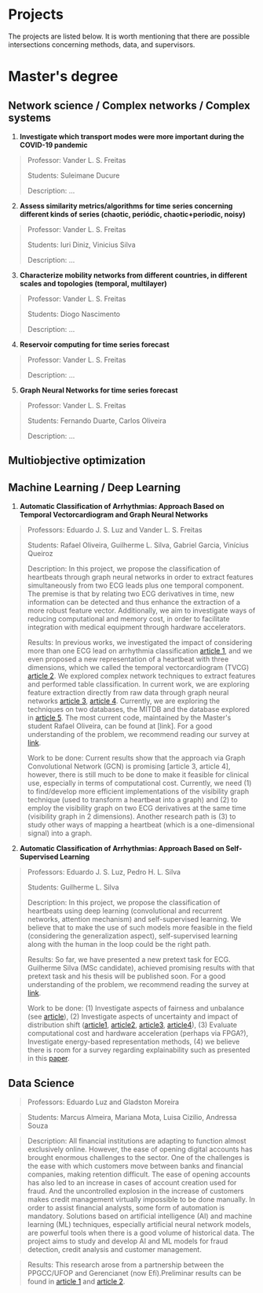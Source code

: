 # Projects

The projects are listed below. It is worth mentioning that there are possible intersections concerning methods, data, and supervisors.



# Master's degree


## Network science / Complex networks / Complex systems


1) **Investigate which transport modes were more important during the COVID-19 pandemic** 
> Professor: Vander L. S. Freitas
> 
> Students: Suleimane Ducure
> 
> Description: ...

2) **Assess similarity metrics/algorithms for time series concerning different kinds of series (chaotic, periódic, chaotic+periodic, noisy)**
> Professor: Vander L. S. Freitas
> 
> Students: Iuri Diniz, Vinicius Silva
> 
> Description: ...

3) **Characterize mobility networks from different countries, in different scales and topologies (temporal, multilayer)**
> Professor: Vander L. S. Freitas
> 
> Students: Diogo Nascimento
> 
> Description: ...

4) **Reservoir computing for time series forecast**
> Professor: Vander L. S. Freitas
> 
> Description: ...

5) **Graph Neural Networks for time series forecast**
> Professor: Vander L. S. Freitas
> 
> Students: Fernando Duarte, Carlos Oliveira
> 
> Description: ...



## Multiobjective optimization


## Machine Learning / Deep Learning
1) **Automatic Classification of Arrhythmias: Approach Based on Temporal Vectorcardiogram and Graph Neural Networks** 
> Professors: Eduardo J. S. Luz and Vander L. S. Freitas
> 
> Students: Rafael Oliveira, Guilherme L. Silva, Gabriel Garcia, Vinícius Queiroz
> 
> Description: In this project, we propose the classification of heartbeats through graph neural networks in order to extract features simultaneously from two ECG leads plus one temporal component. The premise is that by relating two ECG derivatives in time, new information can be detected and thus enhance the extraction of a more robust feature vector. Additionally, we aim to investigate ways of reducing computational and memory cost, in order to facilitate integration with medical equipment through hardware accelerators.
> 
> Results: In previous works, we investigated the impact of considering more than one ECG lead on arrhythmia classification [article 1](https://ieeexplore.ieee.org/abstract/document/7319564), and we even proposed a new representation of a heartbeat with three dimensions, which we called the temporal vectorcardiogram (TVCG) [article 2](https://www.nature.com/articles/s41598-017-09837-3). We explored complex network techniques to extract features and performed table classification. In current work, we are exploring feature extraction directly from raw data through graph neural networks [article 3](https://sol.sbc.org.br/index.php/sbcas/article/download/21630/21454/), [article 4](https://sol.sbc.org.br/index.php/sbcas/article/download/21630/21454/). Currently, we are exploring the techniques on two databases, the MITDB and the database explored in [article 5](https://sol.sbc.org.br/index.php/sbcas/article/download/21616/21440). The most current code, maintained by the Master's student Rafael Oliveira, can be found at [link]. For a good understanding of the problem, we recommend reading our survey at [link](https://www.sciencedirect.com/science/article/pii/S0169260715003314).
> 
> Work to be done: Current results show that the approach via Graph Convolutional Network (GCN) is promising [article 3, article 4], however, there is still much to be done to make it feasible for clinical use, especially in terms of computational cost. Currently, we need (1) to find/develop more efficient implementations of the visibility graph technique (used to transform a heartbeat into a graph) and (2) to employ the visibility graph on two ECG derivatives at the same time (visibility graph in 2 dimensions). Another research path is (3) to study other ways of mapping a heartbeat (which is a one-dimensional signal) into a graph.

2) **Automatic Classification of Arrhythmias: Approach Based on Self-Supervised Learning** 
> Professors: Eduardo J. S. Luz, Pedro H. L. Silva 
> 
> Students: Guilherme L. Silva
> 
> Description: In this project, we propose the classification of heartbeats using deep learning (convolutional and recurrent networks, attention mechanism) and self-supervised learning. We believe that to make the use of such models more feasible in the field (considering the generalization aspect), self-supervised learning along with the human in the loop could be the right path. 
> 
> Results: So far, we have presented a new pretext task for ECG. Guilherme Silva (MSc candidate), achieved promising results with that pretext task and his thesis will be published soon. For a good understanding of the problem, we recommend reading the survey at [link](https://www.sciencedirect.com/science/article/pii/S0169260715003314).
> 
> Work to be done: (1) Investigate aspects of fairness and unbalance (see [article](https://arxiv.org/abs/2206.02792)), (2) Investigate aspects of uncertainty and impact of distribution shift ([article1](https://openaccess.thecvf.com/content_CVPRW_2020/papers/w42/Combalia_Uncertainty_Estimation_in_Deep_Neural_Networks_for_Dermoscopic_Image_Classification_CVPRW_2020_paper.pdf), [article2](https://openreview.net/pdf?id=LK8bvVSw6rn), [article3](https://vitalab.github.io/blog/2021/06/17/uncertainty.html), [article4](https://arxiv.org/pdf/2206.08871.pdf)), (3) Evaluate computational cost and hardware acceleration (perhaps via FPGA?), Investigate energy-based representation methods, (4) we believe there is room for a survey regarding explainability such as presented in this [paper](https://www.researchgate.net/publication/367881677_A_Short_Survey_on_Machine_Learning_Explainability_An_Application_to_Periocular_Recognition).

## Data Science
> Professors: Eduardo Luz and Gladston Moreira

>Students: Marcus Almeira, Mariana Mota, Luisa Cizilio, Andressa Souza

>Description: All financial institutions are adapting to function almost exclusively online. However, the ease of opening digital accounts has brought enormous challenges to the sector. One of the challenges is the ease with which customers move between banks and financial companies, making retention difficult. The ease of opening accounts has also led to an increase in cases of account creation used for fraud. And the uncontrolled explosion in the increase of customers makes credit management virtually impossible to be done manually. In order to assist financial analysts, some form of automation is mandatory. Solutions based on artificial intelligence (AI) and machine learning (ML) techniques, especially artificial neural network models, are powerful tools when there is a good volume of historical data. The project aims to study and develop AI and ML models for fraud detection, credit analysis and customer management.

>Results: This research arose from a partnership between the PPGCC/UFOP and Gerencianet (now Efí).Preliminar results can be found in [article 1](https://sol.sbc.org.br/index.php/eniac/article/download/22791/22614/) and [article 2](https://sol.sbc.org.br/index.php/eniac/article/download/22772/22595). 
